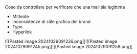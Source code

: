 Cose da controllare per verificare che una mail sia legittima
- Mittente
- Inconsistenze di stile grafico del brand
- Typo
- Hyperlink

![[Pasted image 20241029091236.png]]![[Pasted image 20241029091245.png]]![[Pasted image 20241029091258.png]]